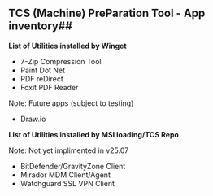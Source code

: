 ## TCS (Machine) PreParation Tool - App inventory##

**List of Utilities installed by Winget**

+ 7-Zip Compression Tool
+ Paint Dot Net
+ PDF reDirect
+ Foxit PDF Reader

Note: Future apps (subject to testing)
+ Draw.io

**List of Utilities installed by MSI loading/TCS Repo**

Note: Not yet implimented in v25.07
+ BitDefender/GravityZone Client
+ Mirador MDM Client/Agent
+ Watchguard SSL VPN Client
